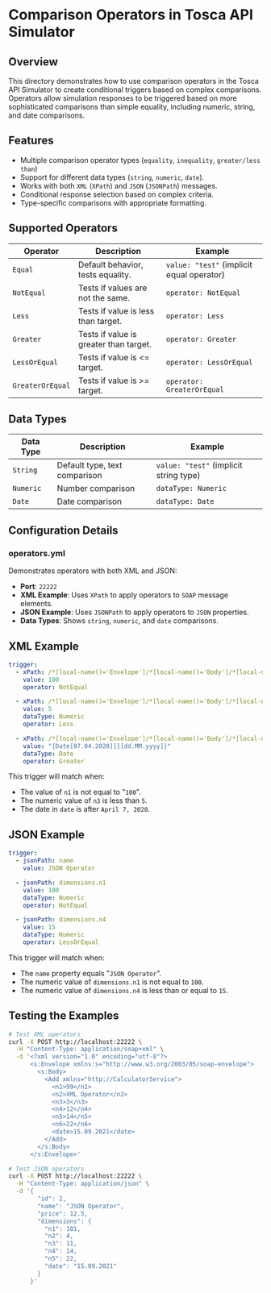 # Comparison Operators in Tosca API Simulator

## Overview

This directory demonstrates how to use comparison operators in the Tosca API Simulator to create conditional triggers based on complex comparisons. Operators allow simulation responses to be triggered based on more sophisticated comparisons than simple equality, including numeric, string, and date comparisons.

## Features

- Multiple comparison operator types (`equality`, `inequality`, `greater/less than`)
- Support for different data types (`string`, `numeric`, `date`).
- Works with both `XML` (`XPath`) and `JSON` (`JSONPath`) messages.
- Conditional response selection based on complex criteria.
- Type-specific comparisons with appropriate formatting.

## Supported Operators

| Operator         | Description                            | Example                                   |
|------------------|----------------------------------------|-------------------------------------------|
| `Equal`          | Default behavior, tests equality.      | `value: "test"` (implicit equal operator) |
| `NotEqual`       | Tests if values are not the same.      | `operator: NotEqual`                      |
| `Less`           | Tests if value is less than target.    | `operator: Less`                          |
| `Greater`        | Tests if value is greater than target. | `operator: Greater`                       |
| `LessOrEqual`    | Tests if value is <= target.           | `operator: LessOrEqual`                   |
| `GreaterOrEqual` | Tests if value is >= target.           | `operator: GreaterOrEqual`                |

## Data Types

| Data Type   | Description                           | Example                                   |
|-------------|---------------------------------------|-------------------------------------------|
| `String`    | Default type, text comparison         | `value: "test"` (implicit string type)    |
| `Numeric`   | Number comparison                     | `dataType: Numeric`                       |
| `Date`      | Date comparison                       | `dataType: Date`                          |

## Configuration Details

### operators.yml

Demonstrates operators with both XML and JSON:

- **Port**: `22222`
- **XML Example**: Uses `XPath` to apply operators to `SOAP` message elements.
- **JSON Example**: Uses `JSONPath` to apply operators to `JSON` properties.
- **Data Types**: Shows `string`, `numeric`, and `date` comparisons.

## XML Example

```yaml
trigger:
  - xPath: /*[local-name()='Envelope']/*[local-name()='Body']/*[local-name()='Add']/*[local-name()='n1']
    value: 100
    operator: NotEqual

  - xPath: /*[local-name()='Envelope']/*[local-name()='Body']/*[local-name()='Add']/*[local-name()='n3']
    value: 5
    dataType: Numeric
    operator: Less

  - xPath: /*[local-name()='Envelope']/*[local-name()='Body']/*[local-name()='Add']/*[local-name()='date']
    value: "{Date[07.04.2020][][dd.MM.yyyy]}"
    dataType: Date
    operator: Greater
```

This trigger will match when:

- The value of `n1` is not equal to "`100`".
- The numeric value of `n3` is less than `5`.
- The date in `date` is after `April 7, 2020`.

## JSON Example

```yaml
trigger:
  - jsonPath: name
    value: JSON Operator

  - jsonPath: dimensions.n1
    value: 100
    dataType: Numeric
    operator: NotEqual

  - jsonPath: dimensions.n4
    value: 15
    dataType: Numeric
    operator: LessOrEqual
```

This trigger will match when:

- The `name` property equals "`JSON Operator`".
- The numeric value of `dimensions.n1` is not equal to `100`.
- The numeric value of `dimensions.n4` is less than or equal to `15`.

## Testing the Examples

```bash
# Test XML operators
curl -X POST http://localhost:22222 \
  -H "Content-Type: application/soap+xml" \
  -d '<?xml version="1.0" encoding="utf-8"?>
      <s:Envelope xmlns:s="http://www.w3.org/2003/05/soap-envelope">
        <s:Body>
          <Add xmlns="http://CalculatorService">
            <n1>99</n1>
            <n2>XML Operator</n2>
            <n3>3</n3>
            <n4>12</n4>
            <n5>14</n5>
            <n6>22</n6>
            <date>15.09.2021</date>
          </Add>
        </s:Body>
      </s:Envelope>'

# Test JSON operators
curl -X POST http://localhost:22222 \
  -H "Content-Type: application/json" \
  -d '{
        "id": 2,
        "name": "JSON Operator",
        "price": 12.5,
        "dimensions": {
          "n1": 101,
          "n2": 4,
          "n3": 11,
          "n4": 14,
          "n5": 22,
          "date": "15.09.2021"
        }
      }'
```
